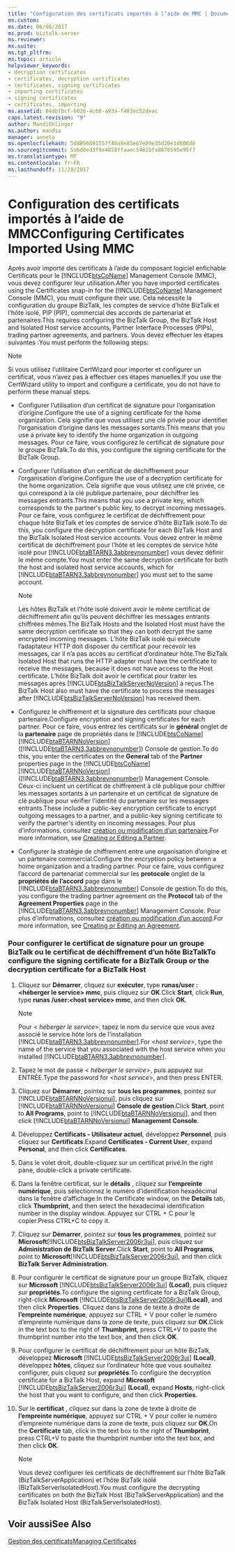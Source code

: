 ```yaml
---
title: "Configuration des certificats importés à l’aide de MMC | Documents Microsoft"
ms.custom: 
ms.date: 06/08/2017
ms.prod: biztalk-server
ms.reviewer: 
ms.suite: 
ms.tgt_pltfrm: 
ms.topic: article
helpviewer_keywords:
- decryption certificates
- certificates, decryption certificates
- certificates, signing certificates
- importing certificates
- signing certificates
- certificates, importing
ms.assetid: 64dbfbcf-6026-4c68-a93a-f483ec52deac
caps.latest.revision: "9"
author: MandiOhlinger
ms.author: mandia
manager: anneta
ms.openlocfilehash: 5d8896691557f48a8e85e67e09e35d20e1d606d0
ms.sourcegitcommit: 5abd0ed3f9e4858ffaaec5481bfa8878595e95f7
ms.translationtype: MT
ms.contentlocale: fr-FR
ms.lasthandoff: 11/28/2017
---
```

# <a name="configuring-certificates-imported-using-mmc"></a><span data-ttu-id="530a7-102">Configuration des certificats importés à l’aide de MMC</span><span class="sxs-lookup"><span data-stu-id="530a7-102">Configuring Certificates Imported Using MMC</span></span>
<span data-ttu-id="530a7-103">Après avoir importé des certificats à l’aide du composant logiciel enfichable Certificats pour le [!INCLUDE[btsCoName](../../includes/btsconame-md.md)] Management Console (MMC), vous devez configurer leur utilisation.</span><span class="sxs-lookup"><span data-stu-id="530a7-103">After you have imported certificates using the Certificates snap-in for the [!INCLUDE[btsCoName](../../includes/btsconame-md.md)] Management Console (MMC), you must configure their use.</span></span> <span data-ttu-id="530a7-104">Cela nécessite la configuration du groupe BizTalk, les comptes de service d’hôte BizTalk et l’hôte isolé, PIP (PIP), commercial des accords de partenariat et partenaires.</span><span class="sxs-lookup"><span data-stu-id="530a7-104">This requires configuring the BizTalk Group, the BizTalk Host and Isolated Host service accounts, Partner Interface Processes (PIPs), trading partner agreements, and partners.</span></span> <span data-ttu-id="530a7-105">Vous devez effectuer les étapes suivantes :</span><span class="sxs-lookup"><span data-stu-id="530a7-105">You must perform the following steps:</span></span>  
  
> [!NOTE]
>  <span data-ttu-id="530a7-106">Si vous utilisez l’utilitaire CertWizard pour importer et configurer un certificat, vous n’avez pas à effectuer ces étapes manuelles.</span><span class="sxs-lookup"><span data-stu-id="530a7-106">If you use the CertWizard utility to import and configure a certificate, you do not have to perform these manual steps.</span></span>  
  
-   <span data-ttu-id="530a7-107">Configurer l’utilisation d’un certificat de signature pour l’organisation d’origine.</span><span class="sxs-lookup"><span data-stu-id="530a7-107">Configure the use of a signing certificate for the home organization.</span></span> <span data-ttu-id="530a7-108">Cela signifie que vous utilisez une clé privée pour identifier l’organisation d’origine dans les messages sortants.</span><span class="sxs-lookup"><span data-stu-id="530a7-108">This means that you use a private key to identify the home organization in outgoing messages.</span></span> <span data-ttu-id="530a7-109">Pour ce faire, vous configurez le certificat de signature pour le groupe BizTalk.</span><span class="sxs-lookup"><span data-stu-id="530a7-109">To do this, you configure the signing certificate for the BizTalk Group.</span></span>  
  
-   <span data-ttu-id="530a7-110">Configurer l’utilisation d’un certificat de déchiffrement pour l’organisation d’origine.</span><span class="sxs-lookup"><span data-stu-id="530a7-110">Configure the use of a decryption certificate for the home organization.</span></span> <span data-ttu-id="530a7-111">Cela signifie que vous utilisez une clé privée, ce qui correspond à la clé publique partenaire, pour déchiffrer les messages entrants.</span><span class="sxs-lookup"><span data-stu-id="530a7-111">This means that you use a private key, which corresponds to the partner's public key, to decrypt incoming messages.</span></span> <span data-ttu-id="530a7-112">Pour ce faire, vous configurez le certificat de déchiffrement pour chaque hôte BizTalk et les comptes de service d’hôte BizTalk isolé.</span><span class="sxs-lookup"><span data-stu-id="530a7-112">To do this, you configure the decryption certificate for each BizTalk Host and the BizTalk Isolated Host service accounts.</span></span> <span data-ttu-id="530a7-113">Vous devez entrer le même certificat de déchiffrement pour l’hôte et les comptes de service hôte isolé pour [!INCLUDE[btaBTARN3.3abbrevnonumber](../../includes/btabtarn3-3abbrevnonumber-md.md)] vous devez définir le même compte.</span><span class="sxs-lookup"><span data-stu-id="530a7-113">You must enter the same decryption certificate for both the host and isolated host service accounts, which for [!INCLUDE[btaBTARN3.3abbrevnonumber](../../includes/btabtarn3-3abbrevnonumber-md.md)] you must set to the same account.</span></span>  
  
    > [!NOTE]
    >  <span data-ttu-id="530a7-114">Les hôtes BizTalk et l’hôte isolé doivent avoir le même certificat de déchiffrement afin qu’ils peuvent déchiffrer les messages entrants chiffrées mêmes.</span><span class="sxs-lookup"><span data-stu-id="530a7-114">The BizTalk Hosts and the Isolated Host must have the same decryption certificate so that they can both decrypt the same encrypted incoming messages.</span></span> <span data-ttu-id="530a7-115">L’hôte BizTalk isolé qui exécute l’adaptateur HTTP doit disposer du certificat pour recevoir les messages, car il n’a pas accès au certificat d’ordinateur hôte.</span><span class="sxs-lookup"><span data-stu-id="530a7-115">The BizTalk Isolated Host that runs the HTTP adapter must have the certificate to receive the messages, because it does not have access to the Host certificate.</span></span> <span data-ttu-id="530a7-116">L’hôte BizTalk doit avoir le certificat pour traiter les messages après [!INCLUDE[btsBizTalkServerNoVersion](../../includes/btsbiztalkservernoversion-md.md)] a reçus.</span><span class="sxs-lookup"><span data-stu-id="530a7-116">The BizTalk Host also must have the certificate to process the messages after [!INCLUDE[btsBizTalkServerNoVersion](../../includes/btsbiztalkservernoversion-md.md)] has received them.</span></span>  
  
-   <span data-ttu-id="530a7-117">Configurez le chiffrement et la signature des certificats pour chaque partenaire.</span><span class="sxs-lookup"><span data-stu-id="530a7-117">Configure encryption and signing certificates for each partner.</span></span> <span data-ttu-id="530a7-118">Pour ce faire, vous entrez les certificats sur le **général** onglet de la **partenaire** page de propriétés dans le [!INCLUDE[btsCoName](../../includes/btsconame-md.md)] [!INCLUDE[btaBTARNNoVersion](../../includes/btabtarnnoversion-md.md)] ([!INCLUDE[btaBTARN3.3abbrevnonumber](../../includes/btabtarn3-3abbrevnonumber-md.md)]) Console de gestion.</span><span class="sxs-lookup"><span data-stu-id="530a7-118">To do this, you enter the certificates on the **General** tab of the **Partner** properties page in the [!INCLUDE[btsCoName](../../includes/btsconame-md.md)][!INCLUDE[btaBTARNNoVersion](../../includes/btabtarnnoversion-md.md)] ([!INCLUDE[btaBTARN3.3abbrevnonumber](../../includes/btabtarn3-3abbrevnonumber-md.md)]) Management Console.</span></span> <span data-ttu-id="530a7-119">Ceux-ci incluent un certificat de chiffrement à clé publique pour chiffrer les messages sortants à un partenaire et un certificat de signature de clé publique pour vérifier l’identité du partenaire sur les messages entrants.</span><span class="sxs-lookup"><span data-stu-id="530a7-119">These include a public-key encryption certificate to encrypt outgoing messages to a partner, and a public-key signing certificate to verify the partner's identity on incoming messages.</span></span> <span data-ttu-id="530a7-120">Pour plus d’informations, consultez [création ou modification d’un partenaire](../../adapters-and-accelerators/accelerator-rosettanet/creating-or-editing-a-partner.md).</span><span class="sxs-lookup"><span data-stu-id="530a7-120">For more information, see [Creating or Editing a Partner](../../adapters-and-accelerators/accelerator-rosettanet/creating-or-editing-a-partner.md).</span></span>  
  
-   <span data-ttu-id="530a7-121">Configurer la stratégie de chiffrement entre une organisation d’origine et un partenaire commercial.</span><span class="sxs-lookup"><span data-stu-id="530a7-121">Configure the encryption policy between a home organization and a trading partner.</span></span> <span data-ttu-id="530a7-122">Pour ce faire, vous configurez l’accord de partenariat commercial sur les **protocole** onglet de la **propriétés de l’accord** page dans le [!INCLUDE[btaBTARN3.3abbrevnonumber](../../includes/btabtarn3-3abbrevnonumber-md.md)] Console de gestion.</span><span class="sxs-lookup"><span data-stu-id="530a7-122">To do this, you configure the trading partner agreement on the **Protocol** tab of the **Agreement Properties** page in the [!INCLUDE[btaBTARN3.3abbrevnonumber](../../includes/btabtarn3-3abbrevnonumber-md.md)] Management Console.</span></span> <span data-ttu-id="530a7-123">Pour plus d’informations, consultez [création ou modification d’un accord](../../adapters-and-accelerators/accelerator-rosettanet/creating-or-editing-an-agreement.md).</span><span class="sxs-lookup"><span data-stu-id="530a7-123">For more information, see [Creating or Editing an Agreement](../../adapters-and-accelerators/accelerator-rosettanet/creating-or-editing-an-agreement.md).</span></span>  
  
### <a name="to-configure-the-signing-certificate-for-a-biztalk-group-or-the-decryption-certificate-for-a-biztalk-host"></a><span data-ttu-id="530a7-124">Pour configurer le certificat de signature pour un groupe BizTalk ou le certificat de déchiffrement d’un hôte BizTalk</span><span class="sxs-lookup"><span data-stu-id="530a7-124">To configure the signing certificate for a BizTalk Group or the decryption certificate for a BizTalk Host</span></span>  
  
1.  <span data-ttu-id="530a7-125">Cliquez sur **Démarrer**, cliquez sur **exécuter**, type **runas/user :\<héberger le service\> mmc**, puis cliquez sur **OK**.</span><span class="sxs-lookup"><span data-stu-id="530a7-125">Click **Start**, click **Run**, type **runas /user:\<host service\> mmc**, and then click **OK**.</span></span>  
  
    > [!NOTE]
    >  <span data-ttu-id="530a7-126">Pour \< *héberger le service*\>, tapez le nom du service que vous avez associé le service hôte lors de l’installation [!INCLUDE[btaBTARN3.3abbrevnonumber](../../includes/btabtarn3-3abbrevnonumber-md.md)].</span><span class="sxs-lookup"><span data-stu-id="530a7-126">For \<*host service*\>, type the name of the service that you associated with the host service when you installed [!INCLUDE[btaBTARN3.3abbrevnonumber](../../includes/btabtarn3-3abbrevnonumber-md.md)].</span></span>  
  
2.  <span data-ttu-id="530a7-127">Tapez le mot de passe \< *héberger le service*\>, puis appuyez sur ENTRÉE.</span><span class="sxs-lookup"><span data-stu-id="530a7-127">Type the password for \<*host service*\>, and then press ENTER.</span></span>  
  
3.  <span data-ttu-id="530a7-128">Cliquez sur **Démarrer**, pointez sur **tous les programmes**, pointez sur [!INCLUDE[btaBTARNNoVersionui](../../includes/btabtarnnoversionui-md.md)], puis cliquez sur [!INCLUDE[btaBTARNNoVersionui](../../includes/btabtarnnoversionui-md.md)] **Console de gestion**.</span><span class="sxs-lookup"><span data-stu-id="530a7-128">Click **Start**, point to **All Programs**, point to [!INCLUDE[btaBTARNNoVersionui](../../includes/btabtarnnoversionui-md.md)], and then click [!INCLUDE[btaBTARNNoVersionui](../../includes/btabtarnnoversionui-md.md)] **Management Console**.</span></span>  
  
4.  <span data-ttu-id="530a7-129">Développez **Certificats - Utilisateur actuel**, développez **Personnel**, puis cliquez sur **Certificats**.</span><span class="sxs-lookup"><span data-stu-id="530a7-129">Expand **Certificates - Current User**, expand **Personal**, and then click **Certificates**.</span></span>  
  
5.  <span data-ttu-id="530a7-130">Dans le volet droit, double-cliquez sur un certificat privé.</span><span class="sxs-lookup"><span data-stu-id="530a7-130">In the right pane, double-click a private certificate.</span></span>  
  
6.  <span data-ttu-id="530a7-131">Dans la fenêtre certificat, sur le **détails** , cliquez sur **l’empreinte numérique**, puis sélectionnez le numéro d’identification hexadécimal dans la fenêtre d’affichage.</span><span class="sxs-lookup"><span data-stu-id="530a7-131">In the Certificate window, on the **Details** tab, click **Thumbprint**, and then select the hexadecimal identification number in the display window.</span></span> <span data-ttu-id="530a7-132">Appuyez sur CTRL + C pour le copier.</span><span class="sxs-lookup"><span data-stu-id="530a7-132">Press CTRL+C to copy it.</span></span>  
  
7.  <span data-ttu-id="530a7-133">Cliquez sur **Démarrer**, pointez sur **tous les programmes**, pointez sur **Microsoft**[!INCLUDE[btsBizTalkServer2006r3ui](../../includes/btsbiztalkserver2006r3ui-md.md)], puis cliquez sur **Administration de BizTalk Server**.</span><span class="sxs-lookup"><span data-stu-id="530a7-133">Click **Start**, point to **All Programs**, point to **Microsoft**[!INCLUDE[btsBizTalkServer2006r3ui](../../includes/btsbiztalkserver2006r3ui-md.md)], and then click **BizTalk Server Administration**.</span></span>  
  
8.  <span data-ttu-id="530a7-134">Pour configurer le certificat de signature pour un groupe BizTalk, cliquez sur **Microsoft** [!INCLUDE[btsBizTalkServer2006r3ui](../../includes/btsbiztalkserver2006r3ui-md.md)] **(Local)**, puis cliquez sur **propriétés**.</span><span class="sxs-lookup"><span data-stu-id="530a7-134">To configure the signing certificate for a BizTalk Group, right-click **Microsoft** [!INCLUDE[btsBizTalkServer2006r3ui](../../includes/btsbiztalkserver2006r3ui-md.md)]**(Local)**, and then click **Properties**.</span></span> <span data-ttu-id="530a7-135">Cliquez dans la zone de texte à droite de **l’empreinte numérique**, appuyez sur CTRL + V pour coller le numéro d’empreinte numérique dans la zone de texte, puis cliquez sur **OK**.</span><span class="sxs-lookup"><span data-stu-id="530a7-135">Click in the text box to the right of **Thumbprint**, press CTRL+V to paste the thumbprint number into the text box, and then click **OK**.</span></span>  
  
9. <span data-ttu-id="530a7-136">Pour configurer le certificat de déchiffrement pour un hôte BizTalk, développez **Microsoft** [!INCLUDE[btsBizTalkServer2006r3ui](../../includes/btsbiztalkserver2006r3ui-md.md)] **(Local)**, développez **hôtes**, cliquez sur l’ordinateur hôte que vous souhaitez configurer, puis cliquez sur **propriétés**.</span><span class="sxs-lookup"><span data-stu-id="530a7-136">To configure the decryption certificate for a BizTalk Host, expand **Microsoft** [!INCLUDE[btsBizTalkServer2006r3ui](../../includes/btsbiztalkserver2006r3ui-md.md)] **(Local)**, expand **Hosts**, right-click the host that you want to configure, and then click **Properties**.</span></span>  
  
10. <span data-ttu-id="530a7-137">Sur le **certificat** , cliquez sur dans la zone de texte à droite de **l’empreinte numérique**, appuyez sur CTRL + V pour coller le numéro d’empreinte numérique dans la zone de texte, puis cliquez sur **OK**.</span><span class="sxs-lookup"><span data-stu-id="530a7-137">On the **Certificate** tab, click in the text box to the right of **Thumbprint**, press CTRL+V to paste the thumbprint number into the text box, and then click **OK**.</span></span>  
  
    > [!NOTE]
    >  <span data-ttu-id="530a7-138">Vous devez configurer les certificats de déchiffrement sur l’hôte BizTalk (BizTalkServerApplication) et l’hôte BizTalk isolé (BizTalkServerIsolatedHost).</span><span class="sxs-lookup"><span data-stu-id="530a7-138">You must configure the decrypting certificates on both the BizTalk Host (BizTalkServerApplication) and the BizTalk Isolated Host (BizTalkServerIsolatedHost).</span></span>  
  
## <a name="see-also"></a><span data-ttu-id="530a7-139">Voir aussi</span><span class="sxs-lookup"><span data-stu-id="530a7-139">See Also</span></span>  
 [<span data-ttu-id="530a7-140">Gestion des certificats</span><span class="sxs-lookup"><span data-stu-id="530a7-140">Managing Certificates</span></span>](../../adapters-and-accelerators/accelerator-rosettanet/managing-certificates1.md)